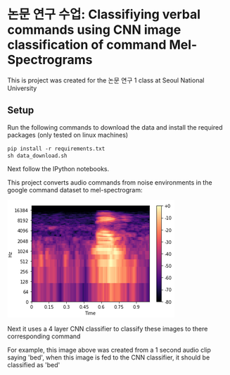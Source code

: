 # 논문 연구 수업: Classifiying verbal commands using CNN image classification of command Mel-Spectrograms
This is project was created for the 논문 연구 1 class at Seoul National University

## Setup
Run the following commands to download the data and install the required packages (only tested on linux machines)
```
pip install -r requirements.txt
sh data_download.sh
``` 

Next follow the IPython notebooks.

This project converts audio commands from noise environments in the google command dataset to mel-spectrogram:

![alt text](./image/spectogram.png "Logo Title ")

Next it uses a 4 layer CNN classifier to classify these images to there corresponding command 

For example, this image above was created from a 1 second audio clip saying 'bed', when this image is fed to 
the CNN classifier, it should be classified as 'bed'